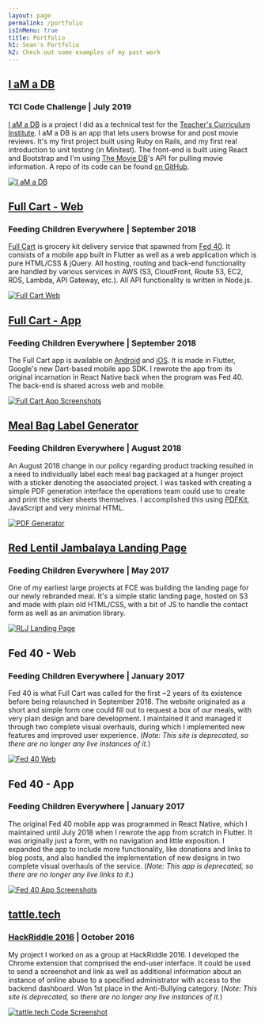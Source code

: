 ```yaml
---
layout: page
permalink: /portfolio
isInMenu: true
title: Portfolio
h1: Sean's Portfolio
h2: Check out some examples of my past work
---
```

<div class="pf-item" id="tci" style="margin-top: 20px;">
  <div class="pf-text">
    <h2 class="pf-item-title"><a href="https://movies.seanhofer.com" target="_blank" rel="noreferrer">I
        aM a DB</a></h2>
    <h3>TCI Code Challenge | July 2019</h3>
    <p><a href="https://movies.seanhofer.com" target="_blank" rel="noreferrer">I aM a DB</a> is a
      project I did as a technical test for the <a href="https://www.teachtci.com/" target="_blank"
        rel="noreferrer">Teacher's
        Curriculum Institute</a>. I aM a DB is an app that lets users browse for
      and post movie reviews. It's my first project built using Ruby on Rails, and my first real introduction to
      unit testing (in Minitest). The front-end is built using React and Bootstrap and I'm using <a
        href="https://www.themoviedb.org/documentation/api?language=en" target="_blank" rel="noreferrer">The
        Movie DB</a>'s API for pulling movie information. A repo of its code can be found <a
        href="https://github.com/hofers/tci-movie-db" target="_blank" rel="noreferrer">
        on GitHub</a>.
    </p>
  </div>
  <div class="pf-img">
    <a href="https://movies.seanhofer.com" target="_blank" rel="noreferrer"><img
        src="/assets/images/iamadb.png" alt="I aM a DB"></a>
  </div>
</div>
<div class="pf-item" id="fc-web" style="margin-top: 20px;">
  <div class="pf-text">
    <h2 class="pf-item-title"><a href="https://fullcart.org/" target="_blank" rel="noreferrer">Full Cart -
        Web</a></h2>
    <h3>Feeding Children Everywhere | September 2018</h3>
    <p><a href="https://fullcart.org" target="_blank" rel="noreferrer">Full Cart</a> is grocery kit
      delivery
      service that spawned from <a href="#fed40-web">Fed 40</a>. It consists of a mobile app
      built in Flutter as well as a web application which is pure HTML/CSS & jQuery. All hosting, routing and
      back-end functionality are handled by various services in AWS (S3, CloudFront, Route 53, EC2, RDS,
      Lambda, API Gateway, etc.). All API functionality is written in Node.js.
    </p>
  </div>
  <div class="pf-img">
    <a href="https://fullcart.org/" target="_blank" rel="noreferrer"><img src="/assets/images/fullcart.png"
        alt="Full Cart Web"></a>
  </div>
</div>
<div class="pf-item" id="fc-app" style="margin-top: 20px;">
  <div class="pf-text">
    <h2 class="pf-item-title"><a href="https://fullcart.org/" target="_blank" rel="noreferrer">Full Cart -
        App</a></h2>
    <h3>Feeding Children Everywhere | September 2018</h3>
    <p>The Full Cart app is available on <a href="https://play.google.com/store/apps/details?id=com.fed40"
        target="_blank" rel="noreferrer">Android</a>
      and <a href="https://itunes.apple.com/us/app/fed40/id1166795985" target="_blank"
        rel="noreferrer">iOS</a>.
      It is made in Flutter, Google's new Dart-based mobile app SDK. I rewrote the app from its original
      incarnation in React Native back when the program was Fed 40. The back-end is shared across web and
      mobile.
    </p>
  </div>
  <div class="pf-img">
    <a href="https://fullcart.org/" target="_blank" rel="noreferrer"><img src="/assets/images/fc-app.png"
        alt="Full Cart App Screenshots"></a>
  </div>
</div>
<div class="pf-item" id="pdf">
  <div class="pf-text">
    <h2 class="pf-item-title"><a href="https://feedingchildreneverywhere.com/pdf-maker" target="_blank"
        rel="noreferrer">Meal
        Bag Label Generator</a></h2>
    <h3>Feeding Children Everywhere | August 2018</h3>
    <p>An August 2018 change in our policy regarding product tracking resulted in a need to individually
      label each meal bag packaged at a hunger project with a sticker denoting the associated project. I was
      tasked with creating a simple PDF generation interface the operations team could use to create and
      print the sticker sheets themselves. I accomplished this using <a href="http://pdfkit.org/">PDFKit</a>,
      JavaScript and very minimal HTML.
    </p>
  </div>
  <div class="pf-img">
    <a href="https://feedingchildreneverywhere.com/pdf-maker" target="_blank" rel="noreferrer"><img
        src="assets/images/pdf.png" alt="PDF Generator"></a>
  </div>
</div>
<div class="pf-item" id="rlj">
  <div class="pf-text">
    <h2 class="pf-item-title"><a href="https://redlentiljambalaya.com/" target="_blank" rel="noreferrer">Red
        Lentil Jambalaya
        Landing&nbsp;Page</a></h2>
    <h3>Feeding Children Everywhere | May 2017</h3>
    <p>One of my earliest large projects at FCE was building the landing page for our newly rebranded meal.
      It's a simple static landing page, hosted on S3 and made with plain old HTML/CSS, with a bit of JS to
      handle the contact form as well as an animation library.
    </p>
  </div>
  <div class="pf-img">
    <a href="https://redlentiljambalaya.com/" target="_blank" rel="noreferrer"><img
        src="/assets/images/rlj.png" alt="RLJ Landing Page"></a>
  </div>
</div>
<div class="pf-item" id="fed40-web">
  <div class="pf-text">
    <h2 class="pf-item-title">Fed 40 - Web</h2>
    <h3>Feeding Children Everywhere | January 2017</h3>
    <p>Fed 40 is what Full Cart was called for the first ~2 years of its existence before being
      relaunched in September 2018. The website originated as a short and simple form one could fill out to
      request a box of our meals, with very plain design and bare development. I maintained it and managed it
      through two complete visual overhauls, during which I implemented new features and improved user
      experience. (<i>Note: This site is deprecated, so there are
        no longer any live instances of it.</i>)
    </p>
  </div>
  <div class="pf-img">
    <a href="/assets/images/fed40.png"><img src="/assets/images/fed40-thumb.png" alt="Fed 40 Web"></a>
  </div>
</div>
<div class="pf-item" id="fed40-app">
  <div class="pf-text">
    <h2 class="pf-item-title">Fed 40 - App</h2>
    <h3>Feeding Children Everywhere | January 2017</h3>
    <p>The original Fed 40 mobile app was programmed in React Native, which I maintained until July 2018 when
      I rewrote the app from scratch in Flutter. It was originally just a form, with no navigation and little
      exposition. I expanded the app to include more functionality, like donations and links to blog posts,
      and also handled the implementation of new designs in two complete visual overhauls of the
      service. (<i>Note: This app is deprecated, so there are no longer any live links to it.</i>)
    </p>
  </div>
  <div class="pf-img">
    <a href="/assets/images/fed40-app.png"><img src="/assets/images/fed40-app-thumb.png"
        alt="Fed 40 App Screenshots"></a>
  </div>
</div>
<div class="pf-item" id="tattle">
  <div class="pf-text">
    <h2 class="pf-item-title"><a href="https://github.com/hofers/tattle-tech-chrome-extension" target="_blank"
        rel="noreferrer">tattle.tech</a>
    </h2>
    <h3><a href="http://hackriddle.com/" target="_blank" rel="noreferrer">HackRiddle
        2016</a> | October 2016
    </h3>
    <p>My project I worked on as a group at HackRiddle 2016. I developed the Chrome extension that comprised
      the end-user interface. It could be used to send a screenshot and link as well as additional
      information about an instance of online abuse to a specified administrator with access to the backend
      dashboard. <span style="font-weight: 400;">Won 1st place in the Anti-Bullying category</span>. (<i>Note:
        This site is
        deprecated, so there are no longer any live instances of it.</i>)
    </p>
  </div>
  <div class="pf-img">
    <a href="https://github.com/hofers/tattle-tech-chrome-extension"><img src="/assets/images/tattle.png"
        alt="tattle.tech Code Screenshot"></a>
  </div>
</div>